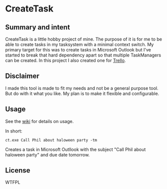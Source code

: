 CreateTask
=========

Summary and intent
-------------------------
CreateTask is a little hobby project of mine. The purpose of it is for me to be able to create tasks in my tasksystem with a minimal context switch. My primary target for this was to create tasks in Microsoft Outlook but I've started to break that hard dependency apart so that multiple TaskManagers can be created. In this project I also created one for [Trello](http://trello.com).

Disclaimer
-------------
I made this tool is made to fit my needs and not be a general purpose tool. But do with it what you like. My plan is to make it flexible and configurable.

Usage
--------
See the [wiki](https://github.com/nippe/CreateTask/wiki) for details on usage.

In short:

    ct.exe Call Phil about haloween party -tm

Creates a task in Microsoft Outllook with the subject "Call Phil about haloween party" and due date tomorrow.

License
----------
WTFPL


